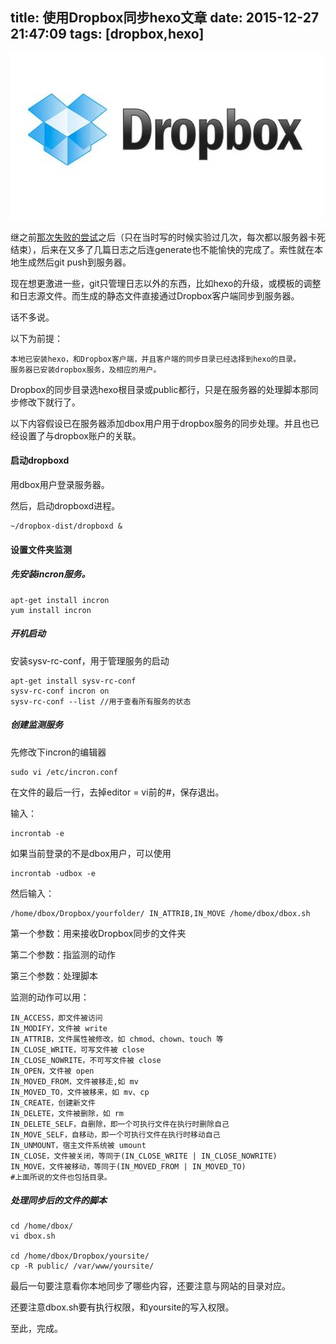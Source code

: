 title: 使用Dropbox同步hexo文章
date: 2015-12-27 21:47:09
tags:  [dropbox,hexo]
---
![](/images/dropbox/20130702165945-558672261.jpg)

继之前[那次失败的尝试](https://www.qichengzx.com/2015/11/13/dropbox-sync-hexo-and-autobuild-itself.html)之后（只在当时写的时候实验过几次，每次都以服务器卡死结束），后来在又多了几篇日志之后连generate也不能愉快的完成了。索性就在本地生成然后git push到服务器。

现在想更激进一些，git只管理日志以外的东西，比如hexo的升级，或模板的调整和日志源文件。而生成的静态文件直接通过Dropbox客户端同步到服务器。

话不多说。

以下为前提：

	本地已安装hexo，和Dropbox客户端，并且客户端的同步目录已经选择到hexo的目录。
	服务器已安装dropbox服务，及相应的用户。


Dropbox的同步目录选hexo根目录或public都行，只是在服务器的处理脚本那同步修改下就行了。

以下内容假设已在服务器添加dbox用户用于dropbox服务的同步处理。并且也已经设置了与dropbox账户的关联。

#### 启动dropboxd

用dbox用户登录服务器。

然后，启动dropboxd进程。

```
~/dropbox-dist/dropboxd &
```

#### 设置文件夹监测

##### 先安装incron服务。

```
apt-get install incron
yum install incron
```

##### 开机启动

安装sysv-rc-conf，用于管理服务的启动

```
apt-get install sysv-rc-conf
sysv-rc-conf incron on
sysv-rc-conf --list //用于查看所有服务的状态

```

##### 创建监测服务

先修改下incron的编辑器

```
sudo vi /etc/incron.conf

```

在文件的最后一行，去掉editor = vi前的#，保存退出。

输入：

```
incrontab -e
```

如果当前登录的不是dbox用户，可以使用
```
incrontab -udbox -e
```

然后输入：

```
/home/dbox/Dropbox/yourfolder/ IN_ATTRIB,IN_MOVE /home/dbox/dbox.sh

```
第一个参数：用来接收Dropbox同步的文件夹

第二个参数：指监测的动作

第三个参数：处理脚本

监测的动作可以用：

```
IN_ACCESS，即文件被访问
IN_MODIFY，文件被 write
IN_ATTRIB，文件属性被修改，如 chmod、chown、touch 等
IN_CLOSE_WRITE，可写文件被 close
IN_CLOSE_NOWRITE，不可写文件被 close
IN_OPEN，文件被 open
IN_MOVED_FROM，文件被移走,如 mv
IN_MOVED_TO，文件被移来，如 mv、cp
IN_CREATE，创建新文件
IN_DELETE，文件被删除，如 rm
IN_DELETE_SELF，自删除，即一个可执行文件在执行时删除自己
IN_MOVE_SELF，自移动，即一个可执行文件在执行时移动自己
IN_UNMOUNT，宿主文件系统被 umount
IN_CLOSE，文件被关闭，等同于(IN_CLOSE_WRITE | IN_CLOSE_NOWRITE)
IN_MOVE，文件被移动，等同于(IN_MOVED_FROM | IN_MOVED_TO)
#上面所说的文件也包括目录。
```

##### 处理同步后的文件的脚本

```
cd /home/dbox/
vi dbox.sh

cd /home/dbox/Dropbox/yoursite/
cp -R public/ /var/www/yoursite/

```
最后一句要注意看你本地同步了哪些内容，还要注意与网站的目录对应。

还要注意dbox.sh要有执行权限，和yoursite的写入权限。

至此，完成。


